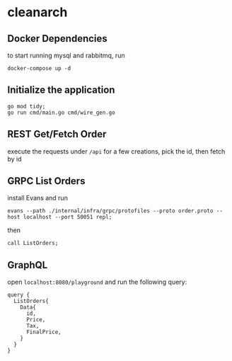 # cleanarch

## Docker Dependencies

to start running mysql and rabbitmq, run

```
docker-compose up -d
```

## Initialize the application

```
go mod tidy;
go run cmd/main.go cmd/wire_gen.go
```

## REST Get/Fetch Order

execute the requests under `/api` for a few creations, pick the id, then fetch by id

## GRPC List Orders

install Evans and run

```
evans --path ./internal/infra/grpc/protofiles --proto order.proto --host localhost --port 50051 repl;
```

then

```
call ListOrders;
```

## GraphQL

open `localhost:8080/playground` and run the following query:

```
query {
  ListOrders{
    Data{
      id,
      Price,
      Tax,
      FinalPrice,
    }
  }
}
```
